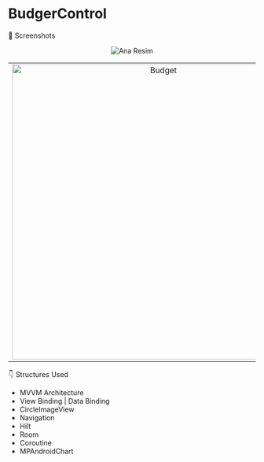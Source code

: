 # BudgerControl

📸 Screenshots

<p align="center">
  <img src="https://github.com/Bekir-Caglar/BudgetControl/assets/84410423/1894d038-8394-4f13-bb6e-45496673983d" alt="Ana Resim">
</p>


<table>
  <tr>
    <td align="center">
      <img src="https://github.com/Bekir-Caglar/BudgetControl/assets/84410423/c98ce1f3-8641-46dd-abd9-25b3f2f56686" alt="Budget" width="600">
    </td>
    <td align="center">
      <img src="https://github.com/Bekir-Caglar/BudgetControl/assets/84410423/68b8d3e8-f27f-4614-97c2-ea710b89c05e" alt="Add expense" width="600">
    </td>
    <td align="center">
      <img src="https://github.com/Bekir-Caglar/BudgetControl/assets/84410423/64bfa06b-a076-4d95-afbb-2beb4025afea" alt="Add income" width="600">
    </td>
    <td align="center">
     <img src="https://github.com/Bekir-Caglar/BudgetControl/assets/84410423/0d523f11-7f09-49d4-bd65-e35bb6ef524b" alt="Dashboard" width="600">
    </td>
    <td align="center">
     <img src="https://github.com/Bekir-Caglar/BudgetControl/assets/84410423/f39edcaf-3b19-4809-aefe-ed43929a11230" alt="Profile" width="600">
    <td align="center">
      <img src="https://github.com/Bekir-Caglar/BudgetControl/assets/84410423/7b940285-718e-4d18-93f0-38d79977bb68" alt="More" width="600">
    </td>
  </tr>
</table>



👇 Structures Used
- MVVM Architecture
- View Binding | Data Binding
- CircleImageView
- Navigation
- Hilt
- Room
- Coroutine
- MPAndroidChart

